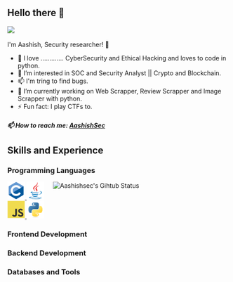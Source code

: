 ## Hello there 👋
<p align="center">
</p>

<img src="https://raw.githubusercontent.com/iampavangandhi/iampavangandhi/master/gifs/Hi.gif" width="30px">
</p>

I'm Aashish, Security researcher! 👋

- 👀 I love .............  CyberSecurity and Ethical Hacking and loves to code in python.
- 🌱 I’m interested in SOC and Security Analyst || Crypto and Blockchain.
- 📫 I'm tring to find bugs.
- 🔭 I’m currently working on Web Scrapper, Review Scrapper and Image Scrapper with python.
- ⚡ Fun fact: I play CTFs to.
<h5> 📫 How to reach me: <a href="https://www.linkedin.com/in/bande-aashish/" >AashishSec</a></h5>


## Skills and Experience

### Programming Languages

<img align="right" width="400" src="https://github-readme-stats.vercel.app/api/top-langs/?username=aashishsec&layout=compact" alt="Aashishsec's Gihtub Status" />
<p align="left"> <a href="https://www.cprogramming.com/" target="_blank"> <img src="https://raw.githubusercontent.com/devicons/devicon/master/icons/c/c-original.svg" alt="c" width="40" height="40"/> </a> <a href="https://www.java.com" target="_blank"> <img src="https://raw.githubusercontent.com/devicons/devicon/master/icons/java/java-original.svg" alt="java" width="40" height="40"/> </a> <a href="https://developer.mozilla.org/en-US/docs/Web/JavaScript" target="_blank"> <img src="https://raw.githubusercontent.com/devicons/devicon/master/icons/javascript/javascript-original.svg" alt="javascript" width="40" height="40"/> </a> <a href="https://www.python.org" target="_blank"> <img src="https://raw.githubusercontent.com/devicons/devicon/master/icons/python/python-original.svg" alt="python" width="40" height="40"/> </a> </p>

### Frontend Development

### Backend Development

### Databases and Tools


